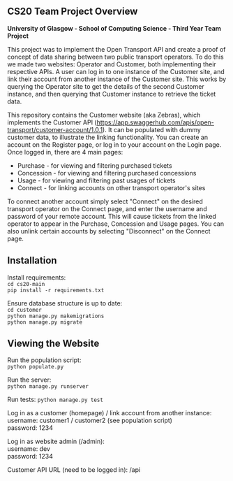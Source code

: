## CS20 Team Project Overview

**University of Glasgow - School of Computing Science - Third Year Team Project**

This project was to implement the Open Transport API and create a proof of concept of data sharing between two public transport operators. To do this we made two websites: Operator and Customer, both implementing their respective APIs. A user can log in to one instance of the Customer site, and link their account from another instance of the Customer site. This works by querying the Operator site to get the details of the second Customer instance, and then querying that Customer instance to retrieve the ticket data.

This repository contains the Customer website (aka Zebras), which implements the Customer API (https://app.swaggerhub.com/apis/open-transport/customer-account/1.0.1). It can be populated with dummy customer data, to illustrate the linking functionality. You can create an account on the Register page, or log in to your account on the Login page. Once logged in, there are 4 main pages:
- Purchase - for viewing and filtering purchased tickets
- Concession - for viewing and filtering purchased concessions
- Usage - for viewing and filtering past usages of tickets
- Connect - for linking accounts on other transport operator's sites

To connect another account simply select "Connect" on the desired transport operator on the Connect page, and enter the username and password of your remote account. This will cause tickets from the linked operator to appear in the Purchase, Concession and Usage pages. You can also unlink certain accounts by selecting "Disconnect" on the Connect page.

## Installation  

Install requirements:  
`cd cs20-main`  
`pip install -r requirements.txt`  

Ensure database structure is up to date:  
`cd customer`  
`python manage.py makemigrations`  
`python manage.py migrate`  

## Viewing the Website

Run the population script:  
`python populate.py`

Run the server:  
`python manage.py runserver`  

Run tests:
`python manage.py test`

Log in as a customer (homepage) / link account from another instance:  
username: customer1 / customer2 (see population script)  
password: 1234  

Log in as website admin (/admin):  
username: dev  
password: 1234  

Customer API URL (need to be logged in):
/api
